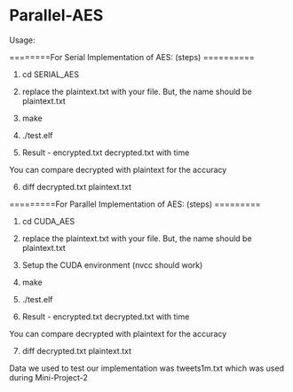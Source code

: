 # Parallel-AES

Usage:

========For Serial Implementation of AES: (steps) ==========

1. cd SERIAL_AES

2. replace the plaintext.txt with your file. But, the name should be plaintext.txt

3. make

4. ./test.elf

5. Result - encrypted.txt decrypted.txt with time

You can compare decrypted with plaintext for the accuracy

6. diff decrypted.txt plaintext.txt

=========For Parallel Implementation of AES: (steps) =========

1. cd CUDA_AES

2. replace the plaintext.txt with your file. But, the name should be plaintext.txt

3. Setup the CUDA environment (nvcc should work)

4. make

5. ./test.elf

6. Result - encrypted.txt decrypted.txt with time

You can compare decrypted with plaintext for the accuracy

7. diff decrypted.txt plaintext.txt


Data we used to test our implementation was tweets1m.txt which was used during Mini-Project-2

